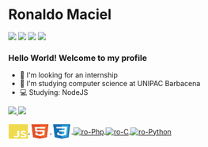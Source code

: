 ## <h1>Ronaldo Maciel</h1>
<div> 
  <a href="https://instagram.com/juninho_jucaa" target="_blank"><img src="https://img.shields.io/badge/-Instagram-%23E4405F?style=for-the-badge&logo=instagram&logoColor=white" target="_blank"></a>
 <a href="https://twitter.com/Juninhojucasido" target="_blank"><img src="https://img.shields.io/twitter/follow/Juninhojucasido?label=Twitter&style=for-the-badge" target="_blank"></a> 
  <a href = "mailto:ronaldomacielcamposjunior@gmail.com"><img src="https://img.shields.io/badge/-Gmail-%23333?style=for-the-badge&logo=gmail&logoColor=white" target="_blank"></a>
  <a href="https://www.linkedin.com/in/rafaella-ballerini-45875016a" target="_blank"><img src="https://img.shields.io/badge/-LinkedIn-%230077B5?style=for-the-badge&logo=linkedin&logoColor=white" target="_blank"></a> 
 
</div>

<h3>Hello World! Welcome to my profile</h3>
 
- 🔎 I'm looking for an internship
- 🏫 I'm studying computer science at UNIPAC Barbacena
- 💻 Studying: NodeJS

 

 <div>
  <a href="https://github.com/Ronaldo3030">
  <img height="180em" src="https://github-readme-stats.vercel.app/api?username=Ronaldo3030&show_icons=true&theme=dark&include_all_commits=true&count_private=true"/>
  <img height="180em" src="https://github-readme-stats.vercel.app/api/top-langs/?username=Ronaldo3030&layout=compact&langs_count=7&theme=dark"/>
</div>
<div style="display: inline_block"><br>
  <img align="center" alt="ro-Js" height="30" width="40" src="https://raw.githubusercontent.com/devicons/devicon/master/icons/javascript/javascript-plain.svg">
  <img align="center" alt="ro-HTML" height="30" width="40" src="https://raw.githubusercontent.com/devicons/devicon/master/icons/html5/html5-original.svg">
  <img align="center" alt="ro-CSS" height="30" width="40" src="https://raw.githubusercontent.com/devicons/devicon/master/icons/css3/css3-original.svg">
  <img align="center" alt="ro-Php" height="40" width="50" src="https://cdn.jsdelivr.net/gh/devicons/devicon/icons/php/php-plain.svg">
  <img align="center" alt="ro-C" height="30" width="40" src="https://cdn.jsdelivr.net/gh/devicons/devicon/icons/c/c-plain.svg">
  <img align="center" alt="ro-Python" height="30" width="40" src="https://cdn.jsdelivr.net/gh/devicons/devicon/icons/python/python-original.svg">
</div>
  
## 
  

  
